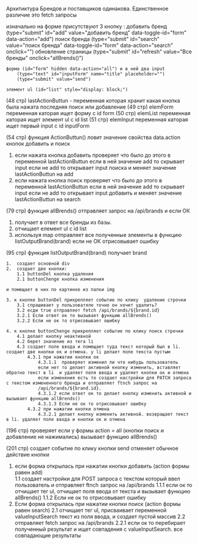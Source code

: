 Архитиктура Брендов и поставщиков одинакова. Единственное различие это fetch запросы

изначально на форме присутствуют
3 кнопку :
добавить бренд (type="submit" id="add" value="добавить бренд" data-toggle-id="form" data-action="add")
поиск бренда (type="submit" id="search" value="поиск бренда" data-toggle-id="form" data-action="search" onclick="")
обновление страницы (type="submit" id="refresh" value="Все бренды" onclick="allBrends()")

    форма (id="form" hidden data-action="all") и в ней два input
        (type="text" id="inputForm" name="title" placeholder="")
        (type="submit" value="send")

    элемент ul (id="list" style="display: block;")

(48 стр) lastActionButtun - переменная которая хранит какая кнопка была нажата последняя поиск или добавление
(49 стр) elemForm переменная каторая ищет форму с id form
(50 стр) elemList переменная каторая ищет элемент ul с id list
(51 стр) elemInput переменная каторая ищет первый input с id inputForm

(54 стр) функция ActionButtun() ловит значение свойства data.action кнопок добавить и поиск

1.  если нажата кнопка добавить проверяет что было до этого в переменной lastActionButtun
    если в ней значение add то скрывает input
    если не add то открывает input поиска и меняет значение lastActionButtun на add
2.  если нажата кнопка поиск проверяет что было до этого в переменной lastActionButtun
    если в ней значение add то скрывает input
    если не add то открывает input добавить и меняет значение lastActionButtun на search

(79 стр) функция allBrends() отправляет запрос на /api/brands и если ОК

1. получает в ответ все бренды из базы.
2. отчищает елемент ul с id list
3. используя map отправляет все полученные элементы в функцию listOutputBrand(brand)
   если не ОК отрисовывает ошибку

(95 стр) функция listOutputBrand(brand) получает brand

    1.  создает основной div
    2.  создает две кнопки:
        1.1 buttonDel кнопка удаления
        2.1 buttonChenge кнопка изменения

    и помещает в них по картинке из папки img

    3. к кнопке buttonDel прикрепляет событие по клику  удаление строчки
        3.1 спрашивает у пользоватяле точно он хочет удалить?
        3.2 есди true отправляет fetch /api/brands/${brand.id}
        3.2.1 Если ответ ок то вызывает функцию allBrends()
        3.2.2 Если не ок то отрисовывает ошибку

    4. к кнопке buttonChenge прикрепляет событие по клику поиск строчки
        4.1 делает кнопку неактивной
        4.2 берет значение из тега li
        4.3 создает поле ввода и помещает туда текст который был в li. создает две кнопки ок и отмена. у li делает поле текста пустым
            4.3.1 при нажатии кнопки ок
                4.3.1.1  проверяет изменил ли что нибудь пользователь
                если нет то делает активной кнопку изменить, вставляет обратно текст в li  и удаляет поля ввода и удаляет кнопки ок и отмена
                если изменения есть то создает настройки для PATCH запроса с текстом измененного бренда и отправляет ftnch запрос на
                /api/brands/${brand.id}.
                4.3.1.2 если ответ ок то делает кнопку изменить активной и вызывает функцию allBrends()
                4.3.1.3 Если не ок то отрисовывает ошибку
            4.3.2 при нажатии кнопки отмена
                4.3.2.1 делает кнопку изменить активной. возвращает текст в li. удаляет поле ввода и кнопки ок и отмена

(196 стр) проверяет если у формы action = all (кнопки поиск и добавление не нажимались) вызывает функцию allBrends()

(201 стр) создает событие по клику кнопки send
отменяет обычное действие кнопки

1. если форма открылась при нажатии кнопки добавить (action формы равен add)  
   1.1 создает настройки для POST запроса с текстом который ввел пользователь и отправляет ftnch запрос на /api/brands
   1.1.1 если ок то отчищает тег ul, отчищает поля ввода от текста и вызывает функцию allBrends()
   1.1.2 Если не ок то отрисовывает ошибку
2. Если форма открылась при нажатии кнопки поиск (action формы равен search)
   2.1 отчищает тег ul, присваивает переменной valueInputSearch текст из поля ввода, и создает пустой массив
   2.2 отправляет fetch запрос на /api/brands
   2.2.1 если ок то перебирает полученный результат и ищет совпадения с valueInputSearch. все совпадающие результаты
